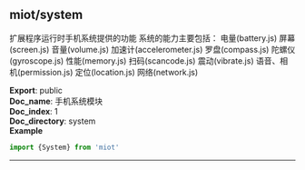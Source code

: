 <a name="module_miot/system"></a>

## miot/system
扩展程序运行时手机系统提供的功能
系统的能力主要包括：
电量(battery.js)
屏幕(screen.js)
音量(volume.js)
加速计(accelerometer.js)
罗盘(compass.js)
陀螺仪(gyroscope.js)
性能(memory.js)
扫码(scancode.js)
震动(vibrate.js)
语音、相机(permission.js)
定位(location.js)
网络(network.js)

**Export**: public  
**Doc_name**: 手机系统模块  
**Doc_index**: 1  
**Doc_directory**: system  
**Example**  
```js
import {System} from 'miot'
```

* * *

